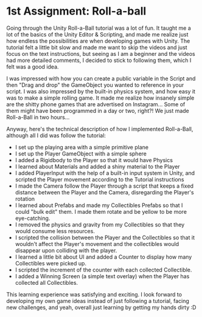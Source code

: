 # 1st Assignment: Roll-a-ball

Going through the Unity Roll-a-Ball tutorial was a lot of fun. It taught me a lot of the basics of the Unity Editor & Scripting, and made me realize just how endless the possibilities are when developing games with Unity. The tutorial felt a little bit slow and made me want to skip the videos and just focus on the text instructions, but seeing as I am a beginner and the videos had more detailed comments, I decided to stick to following them, which I felt was a good idea.

I was impressed with how you can create a public variable in the Script and then "Drag and drop" the GameObject you wanted to reference in your script. I was also impressed by the built-in physics system, and how easy it was to make a simple rolling game. It made me realize how insanely simple are the shitty phone games that are advertised on Instagram... Some of them might have been programmed in a day or two, right?! We just made Roll-a-Ball in two hours...

Anyway, here's the technical description of how I implemented Roll-a-Ball, although all I did was follow the tutorial:

- I set up the playing area with a simple primitive plane
- I set up the Player GameObject with a simple sphere
- I added a Rigidbody to the Player so that it would have Physics
- I learned about Materials and added a shiny material to the Player
- I added PlayerInput with the help of a built-in input system in Unity, and scripted the Player movement according to the Tutorial instructions
- I made the Camera follow the Player through a script that keeps a fixed distance between the Player and the Camera, disregarding the Player's rotation
- I learned about Prefabs and made my Collectibles Prefabs so that I could "bulk edit" them. I made them rotate and be yellow to be more eye-catching.
- I removed the physics and gravity from my Collectibles so that they would consume less resources.
- I scripted the collision between the Player and the Collectibles so that it wouldn't affect the Player's movement and the collectibles would disappear upon colliding with the player.
- I learned a little bit about UI and added a Counter to display how many Collectibles were picked up.
- I scripted the increment of the counter with each collected Collectible.
- I added a Winning Screen (a simple text overlay) when the Player has collected all Collectibles.

This learning experience was satisfying and exciting. I look forward to developing my own game ideas instead of just following a tutorial, facing new challenges, and yeah, overall just learning by getting my hands dirty :D